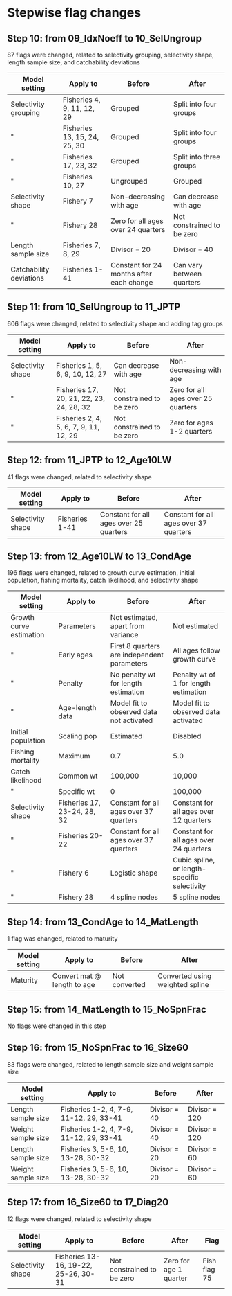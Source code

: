 # Stepwise flag changes

## Step 10: from 09_IdxNoeff to  10_SelUngroup

87 flags were changed, related to selectivity grouping, selectivity shape,
length sample size, and catchability deviations

Model setting           | Apply to                     | Before                                   | After
----------------------- | ---------------------------- | ---------------------------------------- | --------------------------
Selectivity grouping    | Fisheries 4, 9, 11, 12, 29   | Grouped                                  | Split into four groups
"                       | Fisheries 13, 15, 24, 25, 30 | Grouped                                  | Split into four groups
"                       | Fisheries 17, 23, 32         | Grouped                                  | Split into three groups
"                       | Fisheries 10, 27             | Ungrouped                                | Grouped
Selectivity shape       | Fishery 7                    | Non-decreasing with age                  | Can decrease with age
"                       | Fishery 28                   | Zero for all ages over 24 quarters       | Not constrained to be zero
Length sample size      | Fisheries 7, 8, 29           | Divisor = 20                             | Divisor = 40
Catchability deviations | Fisheries 1-41               | Constant for 24 months after each change | Can vary between quarters

## Step 11: from 10_SelUngroup to 11_JPTP

606 flags were changed, related to selectivity shape and adding tag groups

Model setting     | Apply to                                 | Before                      | After
----------------- | ---------------------------------------- | --------------------------- | ----------------------------------
Selectivity shape | Fisheries 1, 5, 6, 9, 10, 12, 27         | Can decrease with age       | Non-decreasing with age
"                 | Fisheries 17, 20, 21, 22, 23, 24, 28, 32 | Not constrained to be zero  | Zero for all ages over 25 quarters
"                 | Fisheries 2, 4, 5, 6, 7, 9, 11, 12, 29   | Not constrained to be zero  | Zero for ages 1-2 quarters

## Step 12: from 11_JPTP to 12_Age10LW

41 flags were changed, related to selectivity shape

Model setting     | Apply to        | Before                                 | After
----------------- | --------------- | -------------------------------------- | --------------------------------------
Selectivity shape | Fisheries 1-41  | Constant for all ages over 25 quarters | Constant for all ages over 37 quarters

## Step 13: from 12_Age10LW to 13_CondAge

196 flags were changed, related to growth curve estimation, initial population, fishing mortality, catch likelihood, and selectivity shape

Model setting           | Apply to                    | Before                                      | After
----------------------- | --------------------------- | ------------------------------------------- | --------------------------------------------
Growth curve estimation | Parameters                  | Not estimated, apart from variance          | Not estimated
"                       | Early ages                  | First 8 quarters are independent parameters | All ages follow growth curve
"                       | Penalty                     | No penalty wt for length estimation         | Penalty wt of 1 for length estimation
"                       | Age-length data             | Model fit to observed data not activated    | Model fit to observed data activated
Initial population      | Scaling pop                 | Estimated                                   | Disabled
Fishing mortality       | Maximum                     | 0.7                                         | 5.0
Catch likelihood        | Common wt                   | 100,000                                     | 10,000
"                       | Specific wt                 | 0                                           | 100,000
Selectivity shape       | Fisheries 17, 23-24, 28, 32 | Constant for all ages over 37 quarters      | Constant for all ages over 12 quarters
"                       | Fisheries 20-22             | Constant for all ages over 37 quarters      | Constant for all ages over 24 quarters
"                       | Fishery 6                   | Logistic shape                              | Cubic spline, or length-specific selectivity
"                       | Fishery 28                  | 4 spline nodes                              | 5 spline nodes

## Step 14: from 13_CondAge to 14_MatLength

1 flag was changed, related to maturity

Model setting | Apply to                    | Before        | After
------------- | --------------------------- | ------------- | -------------------------------
Maturity      | Convert mat @ length to age | Not converted | Converted using weighted spline

## Step 15: from 14_MatLength to 15_NoSpnFrac

No flags were changed in this step

## Step 16: from 15_NoSpnFrac to 16_Size60

83 flags were changed, related to length sample size and weight sample size

Model setting      | Apply to                                | Before       | After
------------------ | --------------------------------------- | ------------ | -------------
Length sample size | Fisheries 1-2, 4, 7-9, 11-12, 29, 33-41 | Divisor = 40 | Divisor = 120
Weight sample size | Fisheries 1-2, 4, 7-9, 11-12, 29, 33-41 | Divisor = 40 | Divisor = 120
Length sample size | Fisheries 3, 5-6, 10, 13-28, 30-32      | Divisor = 20 | Divisor = 60
Weight sample size | Fisheries 3, 5-6, 10, 13-28, 30-32      | Divisor = 20 | Divisor = 60

## Step 17: from 16_Size60 to 17_Diag20

12 flags were changed, related to selectivity shape

Model setting     | Apply to                                | Before                     | After                  | Flag
----------------- | --------------------------------------- | -------------------------- | ---------------------- | ------------
Selectivity shape | Fisheries 13-16, 19-22, 25-26, 30-31    | Not constrained to be zero | Zero for age 1 quarter | Fish flag 75
